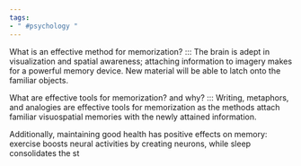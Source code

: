 ```yaml
---
tags:
- " #psychology "
---
```


What is an effective method for memorization? ::: The brain is adept in visualization and spatial awareness; attaching information to imagery makes for a powerful memory device. New material will be able to latch onto the familiar objects. <!--SR:!2025-01-10,676,292-->

What are effective tools for memorization? and why? ::: Writing, metaphors, and analogies are effective tools for memorization as the methods attach familiar visuospatial memories with the newly attained information. <!--SR:!2023-11-05,66,212-->

Additionally, maintaining good health has positive effects on memory: exercise boosts neural activities by creating neurons, while sleep consolidates the st